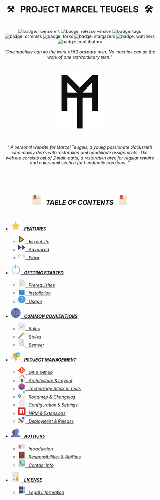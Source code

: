 <h1 class="hero__subject--root" align="center">
  ⚒️ &nbsp; <b>PROJECT MARCEL TEUGELS</b> &nbsp; 🛠️
</h1>
<br />
<div class="hero__github-badges" align="center">
  <img
    src="https://img.shields.io/badge/License-mit__blue?labelColor=181717&style=flat&logo=Github&logoColor=#181717"
    alt="badge: license mit"
    title="license: mit"
  />
  <img
    src="https://img.shields.io/badge/Release-none-yellow?labelColor=181717&style=flat&logo=Github&logoColor=#181717"
    alt="badge: release version"
    title="release version"
  />
  <img
    src="https://img.shields.io/badge/Tags-none-yellow?labelColor=181717&style=flat&logo=Github&logoColor=#181717"
    alt="badge: tags"
    title="tags"
  />
  <img
    src="https://img.shields.io/badge/Commits-100-whitesmoke?labelColor=181717&style=flat&logo=Github&logoColor=#181717"
    alt="badge: commits"
    title="commits"
  />
  <img
    src="https://img.shields.io/badge/Forks-0-whitesmoke?labelColor=181717&style=flat&logo=Github&logoColor=#181717"
    alt="badge: forks"
    title="forks"
  />
  <img
    src="https://img.shields.io/badge/Stars-5-whitesmoke?labelColor=181717&style=flat&logo=Github&logoColor=#181717"
    alt="badge: stargazers"
    title="stargazers"
  />
  <img
    src="https://img.shields.io/badge/Watchers-5-whitesmoke?labelColor=181717&style=flat&logo=Github&logoColor=#181717"
    alt="badge: watchers"
    title="watchers"
  />
  <img
    src="https://img.shields.io/badge/Contributors-5-whitesmoke?labelColor=181717&style=flat&logo=Github&logoColor=#181717"
    alt="badge: contributors"
    title="contributors"
  />
<div />
<div align="left"><div/>
<br />

<div class="hero__main--root" align="center">
  <i>
  "One machine can do the work of 50 ordinary men. No machine can do the work of one extraordinary men."
  </i>
  <br />
  <br />
  <br />
  <br />
  <img
  src="../../assets/media/icons/marcel-teugels/icons__marcel-teugels-logo--improved.svg"
  alt="marcel teugels logo"
  width="35%"
  />
  <br />
  <br />
  <br />
  <br />
  <q>
    <i>
    A personal website for Marcel Teugels, a young passionate blacksmith who mainly deals with restoration and handmade assignments.
    The website consists out of 2 main parts, a restoration area for regular repairs and a personal section for handmade creations.
    <i/>
  </q>
</div>

<br/>
<br/>
<br/>
<br/>
<h2 class="heading__subcat-title--root---v01" align="center">
  <img src="../../assets/media/icons/vendors/flat__bookmark--2.svg" width="32px" /> &nbsp;
  <b>TABLE OF CONTENTS</b> &nbsp;
  <img src="../../assets/media/icons/vendors/flat__bookmark--2.svg" width="32px" />
</h2>
<br/>

- [<img src="../../assets/media/icons/vendors/flat__star.svg" width="32px" /> &nbsp; **FEATURES** <!-- {#root-feat} -->](../../docs/toc/features)

  - [<img src="../../assets/media/icons/vendors/flat__play-button--2.svg" width="24px" /> &nbsp; _Essentials_ <!-- {#feat-essentials} -->](../../docs/toc/features/essentials)
  - [<img src="../../assets/media/icons/vendors/flat__fast-forward.svg" width="24px" /> &nbsp; _Advanced_ <!-- {#feat-advanced} -->](../../docs/toc/features/advanced)
  - [<img src="../../assets/media/icons/vendors/flat__more.svg" width="24px" /> &nbsp; _Extra_ <!-- {#feat-extra} -->](../../docs/toc/features/extra)

- [<img src="../../assets/media/icons/vendors/flat__power-button.svg" width="32px" /> &nbsp; **GETTING STARTED** <!-- {#root-started} -->](../../docs/toc/getting-started)

  - [<img src="../../assets/media/icons/vendors/flat__list.svg" width="24px" /> &nbsp; _Prerequisites_ <!-- {#started-prereq} -->](../../docs/toc/getting-started/prerequisites)
  - [<img src="../../assets/media/icons/vendors/flat__download.svg" width="24px" /> &nbsp; _Installation_ <!-- {#started-install} -->](../../docs/toc/getting-started/installation)
  - [<img src="../../assets/media/icons/vendors/flat__info.svg" width="24px" /> &nbsp; _Usage_ <!-- {#started-usage} -->](../../docs/toc/getting-started/usage)

- [<img src="../../assets/media/icons/vendors/flat__internet.svg" width="32px" /> &nbsp; **COMMON CONVENTIONS** <!-- {#root-com-convens} -->](../../docs/toc/common-conventions)

  - [<img src="../../assets/media/icons/vendors/flat__checked.svg" width="24px" /> &nbsp; _Rules_ <!-- {#com-convens-rules} -->](../../docs/toc/common-conventions/rules)
  - [<img src="../../assets/media/icons/vendors/flat__magic-wand.svg" width="24px" /> &nbsp; _Styles_ <!-- {#com-convens-styles} -->](../../docs/toc/common-conventions/styles)
  - [<img src="../../assets/media/icons/vendors/flat__file.svg" width="24px" /> &nbsp; _Semver_ <!-- {#com-convens-semver} -->](../../docs/toc/common-conventions/semver)

- [<img src="../../assets/media/icons/vendors/flat__project-mgmt.svg" width="32px" /> &nbsp; **PROJECT MANAGEMENT** <!-- {#root-project-mgmt} -->](../../docs/toc/project-mgmt)

  - [<img src="../../assets/media/icons/vendors/si__git.svg" width="24px" /> &nbsp; _Git & Github_ <!-- {#project-mgmt-git} -->](../../docs/toc/project-mgmt/git-&-github)
  - [<img src="../../assets/media/icons/vendors/flat__home.svg" width="24px" /> &nbsp; _Architecture & Layout_ <!-- {#project-mgmt-architecture} -->](../../docs/toc/project-mgmt/architecture-&-layout)
  - [<img src="../../assets/media/icons/vendors/flat__layers.svg" width="24px" /> &nbsp; _Technology Stack & Tools_ <!-- {#project-mgmt-tech-stack} -->](../../docs/toc/project-mgmt/technology-stack-&-tools)
  - [<img src="../../assets/media/icons/vendors/flat__route.svg" width="24px" /> &nbsp; _Roadmap & Changelog_ <!-- {#project-mgmt-roadmap} -->](../../docs/toc/project-mgmt/roadmap-&-changelog)
  - [<img src="../../assets/media/icons/vendors/flat__config.svg" width="24px" /> &nbsp; _Configuration & Settings_ <!-- {#project-mgmt-config} -->](../../docs/toc/project-mgmt/configuration-&-settings)
  - [<img src="../../assets/media/icons/vendors/si__npm.svg" width="24px" /> &nbsp; _NPM & Extensions_ <!-- {#project-mgmt-npm} -->](../../docs/toc/project-mgmt/npm-&-extensions)
  - [<img src="../../assets/media/icons/vendors/flat__shuttle.svg" width="24px" /> &nbsp; _Deployment & Release_ <!-- {#project-mgmt-deployment} -->](../../docs/toc/project-mgmt/deployment-&-release)

- [<img src="../../assets/media/icons/vendors/flat__users.svg" width="32px" /> &nbsp; **AUTHORS** <!-- {#root-authors} -->](../../docs/toc/authors)

  - [<img src="../../assets/media/icons/vendors/flat__id-card.svg" width="24px" /> &nbsp; _Introduction_ <!-- {#authors-} -->](../../docs/toc/authors/introduction)
  - [<img src="../../assets/media/icons/vendors/flat__agenda.svg" width="24px" /> &nbsp; _Responsibilities & Abilities_ <!-- {#authors-respons} -->](../../docs/toc/authors/responsibilities-&-abilities)
  - [<img src="../../assets/media/icons/vendors/flat__book.svg" width="24px" /> &nbsp; _Contact Info_ <!-- {#authors-contact-info} -->](../../docs/toc/authors/contact-info)

- [<img src="../../assets/media/icons/vendors/flat__diploma.svg" width="32px" /> &nbsp; **LICENSE** <!-- {#root-license} -->](../../docs/toc/license)

  - [<img src="../../assets/media/icons/vendors/flat__notebook.svg" width="24px" /> &nbsp; _Legal Information_ <!-- {#license-legal-info} -->](../../docs/toc/license/legal-information)
